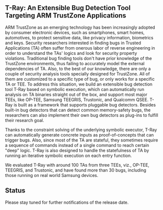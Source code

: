 ## T-Ray: An Extensible Bug Detection Tool Targeting ARM TrustZone Applications

ARM TrustZone as an emerging technology has been increasingly adopted by consumer electronic devices, such as smartphones, smart homes, automotives, to protect sensitive data, like privacy information, biometrics and keys. Security researchers interested in finding bugs in Trusted Applications (TA) often suffer from onerous labor of reverse engineering in order to understand the TAs' logics and look for security property violations. Traditional bug finding tools don't have prior knowledge of the TrustZone environments, thus failing to accurately model the external dependencies of TA. Also, to the best of our knowledge, there are only a couple of security analysis tools specially designed for TrustZone. All of them are customized to a specific type of bug, or only works for a specific TA or TEE. To address this situation, we build an extensible bug detection tool T-Ray based on symbolic execution, which can automatically run analysis on TA binaries straight out of the box, and support most major TEEs, like OP-TEE, Samsung TEEGRIS, Trustonic, and Qualcomm QSEE. T-Ray is built as a framework that supports pluggable bug detectors. Besides built-in bug detectors that can detect common memory-safety bugs, the researchers can also implement their own bug detectors as plug-ins to fulfill their research goal.
 
Thanks to the constraint solving of the underlying symbolic executor, T-Ray can automatically generate concrete inputs as proof-of-concepts that can trigger bugs. Also, since most of the TA are stateful, they sometimes require a sequence of commands instead of a single command to reach certain "deep" logic. T-Ray is also designed to handle the statefulness of TA by running an iterative symbolic execution on each entry function.
 
We evaluated T-Ray with around 100 TAs from three TEEs, viz., OP-TEE, TEEGRIS, and Trustonic, and have found more than 30 bugs, including those running on real world Samsung devices.

## Status

Please stay tuned for further notifications of the release date.

